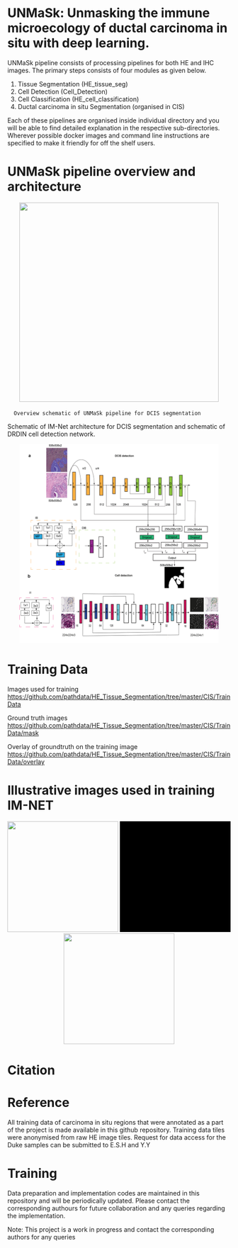 # UNMaSk: Unmasking the immune microecology of ductal carcinoma in situ with deep learning.



UNMaSk pipeline consists of processing pipelines for both HE and IHC images. The primary steps consists of four modules as given below.
1. Tissue Segmentation (HE_tissue_seg)
2. Cell Detection      (Cell_Detection)
3. Cell Classification (HE_cell_classification)
4. Ductal carcinoma in situ Segmentation (organised in CIS)

Each of these pipelines are organised inside individual directory and you will be able to find detailed explanation in the respective sub-directories. Wherever possible docker images and command line instructions are specified to make it friendly for off the shelf users.

# UNMaSk pipeline overview and architecture 


<p align="center">
  <img src="environment/Fig1_overview.png" width="450" height="450"/>
 </p>
 
      Overview schematic of UNMaSk pipeline for DCIS segmentation
 
 Schematic of IM-Net architecture for DCIS segmentation and schematic of DRDIN cell detection network. 
 <p align="center">
  
      
 
  <img src="environment/Fig2_ab_Revised_v1.png" width="450" height="450"/>
  </p>

# Training Data

Images used for training
https://github.com/pathdata/HE_Tissue_Segmentation/tree/master/CIS/TrainData

Ground truth images
https://github.com/pathdata/HE_Tissue_Segmentation/tree/master/CIS/TrainData/mask

Overlay of groundtruth on the training image
https://github.com/pathdata/HE_Tissue_Segmentation/tree/master/CIS/TrainData/overlay

# Illustrative images used in training IM-NET

<p align="center">
  
  <img src="CIS/PrepareData/IM-NET/training_material/DCIS_freehand_sampled_pos_img_movie_001.gif" width="250" height="250"/>
  <img src="CIS/PrepareData/IM-NET/training_material/DCIS_freehand_sampled_pos_mask_movie_001.gif" width="250" height="250"/>
  <img src="CIS/PrepareData/IM-NET/training_material/DCIS_freehand_sampled_pos_overlay_movie_001.gif" width="250" height="250"/>
</p>

# Citation

# Reference

All training data of carcinoma in situ regions that were annotated as a part of the project is made available in this github repository.
Training data tiles were anonymised from raw HE image tiles. Request for data access for the Duke samples can be submitted to E.S.H and Y.Y

# Training
Data preparation and implementation codes are maintained in this repository and will be periodically updated. Please contact the corresponding authours for future collaboration and any queries regarding the implementation.

Note: This project is a work in progress and contact the corresponding authors for any queries

